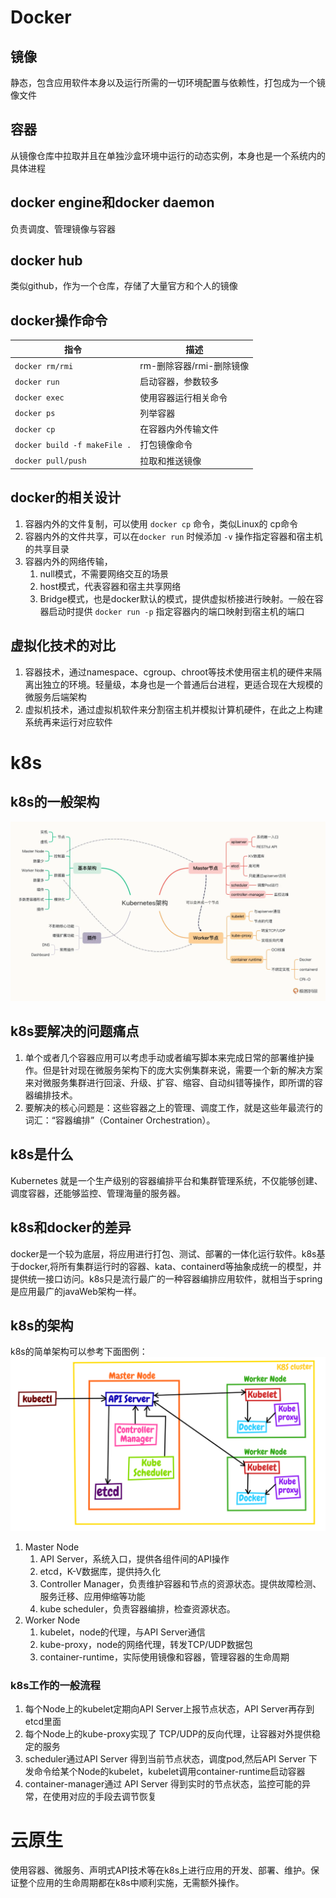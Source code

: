 # Docker

## 镜像
静态，包含应用软件本身以及运行所需的一切环境配置与依赖性，打包成为一个镜像文件

## 容器
从镜像仓库中拉取并且在单独沙盒环境中运行的动态实例，本身也是一个系统内的具体进程

## docker engine和docker daemon
负责调度、管理镜像与容器

## docker hub
类似github，作为一个仓库，存储了大量官方和个人的镜像

## docker操作命令 

| 指令 | 描述 |
| ---- | ---- |
| `docker rm/rmi` | rm-删除容器/rmi-删除镜像 |
| `docker run` | 启动容器，参数较多 |
| `docker exec` | 使用容器运行相关命令 |
| `docker ps` | 列举容器 |
| `docker cp` | 在容器内外传输文件 |
| `docker build -f makeFile .` | 打包镜像命令 |
| `docker pull/push` | 拉取和推送镜像 |

## docker的相关设计
1. 容器内外的文件复制，可以使用 `docker cp` 命令，类似Linux的 cp命令
2. 容器内外的文件共享，可以在`docker run` 时候添加 `-v` 操作指定容器和宿主机的共享目录
3. 容器内外的网络传输，
	1. null模式，不需要网络交互的场景
	2. host模式，代表容器和宿主共享网络
	3. Bridge模式，也是docker默认的模式，提供虚拟桥接进行映射。一般在容器启动时提供 `docker run -p` 指定容器内的端口映射到宿主机的端口

## 虚拟化技术的对比
1. 容器技术，通过namespace、cgroup、chroot等技术使用宿主机的硬件来隔离出独立的环境。轻量级，本身也是一个普通后台进程，更适合现在大规模的微服务后端架构
2. 虚拟机技术，通过虚拟机软件来分割宿主机并模拟计算机硬件，在此之上构建系统再来运行对应软件

# k8s
## k8s的一般架构
![](65d38ac50b4f2f1fd4b6700d5b8e7be1.webp)
## k8s要解决的问题痛点
1. 单个或者几个容器应用可以考虑手动或者编写脚本来完成日常的部署维护操作。但是针对现在微服务架构下的庞大实例集群来说，需要一个新的解决方案来对微服务集群进行回滚、升级、扩容、缩容、自动纠错等操作，即所谓的容器编排技术。
2. 要解决的核心问题是：这些容器之上的管理、调度工作，就是这些年最流行的词汇：“容器编排”（Container Orchestration）。

## k8s是什么
Kubernetes 就是一个生产级别的容器编排平台和集群管理系统，不仅能够创建、调度容器，还能够监控、管理海量的服务器。

## k8s和docker的差异
docker是一个较为底层，将应用进行打包、测试、部署的一体化运行软件。k8s基于docker,将所有集群运行时的容器、kata、containerd等抽象成统一的模型，并提供统一接口访问。k8s只是流行最广的一种容器编排应用软件，就相当于spring是应用最广的javaWeb架构一样。

## k8s的架构
k8s的简单架构可以参考下面图例：
![](344e0c6dc2141b12f99e61252110f6b7.webp)
1. Master Node
	1. API Server，系统入口，提供各组件间的API操作
	2. etcd，K-V数据库，提供持久化
	3. Controller Manager，负责维护容器和节点的资源状态。提供故障检测、服务迁移、应用伸缩等功能
	4. kube scheduler，负责容器编排，检查资源状态。
2. Worker Node
	1. kubelet，node的代理，与API Server通信
	2. kube-proxy，node的网络代理，转发TCP/UDP数据包
	3. container-runtime，实际使用镜像和容器，管理容器的生命周期
### k8s工作的一般流程
1. 每个Node上的kubelet定期向API Server上报节点状态，API Server再存到etcd里面
2. 每个Node上的kube-proxy实现了 TCP/UDP的反向代理，让容器对外提供稳定的服务
3. scheduler通过API Server 得到当前节点状态，调度pod,然后API Server 下发命令给某个Node的kubelet，kubelet调用container-runtime启动容器
4. container-manager通过 API Server 得到实时的节点状态，监控可能的异常，在使用对应的手段去调节恢复



# 云原生
使用容器、微服务、声明式API技术等在k8s上进行应用的开发、部署、维护。保证整个应用的生命周期都在k8s中顺利实施，无需额外操作。


